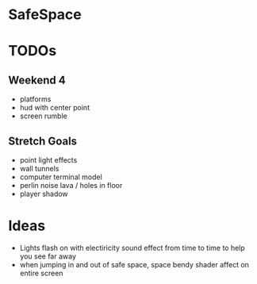 # SafeSpace

# TODOs

## Weekend 4
* platforms
* hud with center point
* screen rumble

## Stretch Goals
* point light effects
* wall tunnels
* computer terminal model
* perlin noise lava / holes in floor
* player shadow


# Ideas
* Lights flash on with electiricity sound effect from time to time to help you see far away
* when jumping in and out of safe space, space bendy shader affect on entire screen